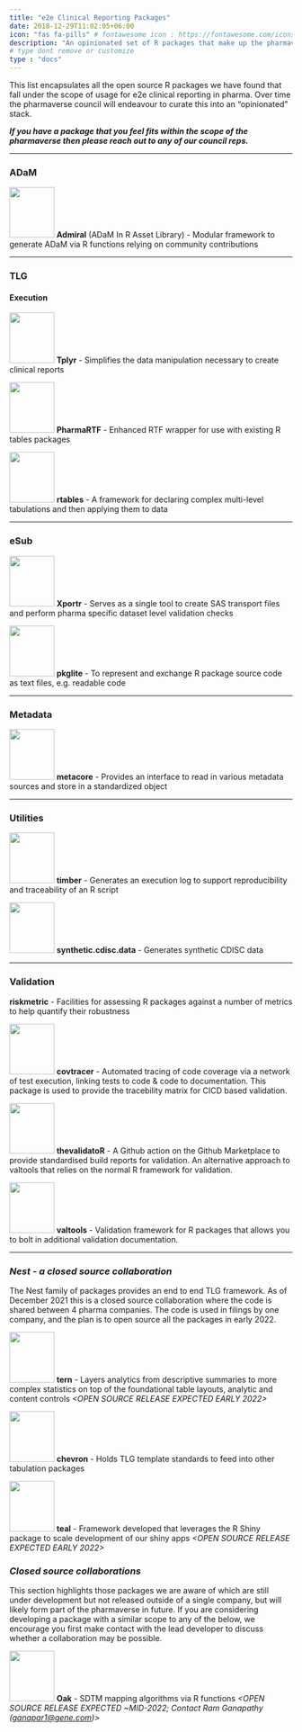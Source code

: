 ```yaml
---
title: "e2e Clinical Reporting Packages"
date: 2018-12-29T11:02:05+06:00
icon: "fas fa-pills" # fontawesome icon : https://fontawesome.com/icons
description: "An opinionated set of R packages that make up the pharmaverse core."
# type dont remove or customize
type : "docs"
---
```


This list encapsulates all the open source R packages we have found that fall under the scope of usage for e2e clinical reporting in pharma. Over time the pharmaverse council will endeavour to curate this into an “opinionated” stack. 

_**If you have a package that you feel fits within the scope of the pharmaverse then please reach out to any of our council reps.**_

<hr>

### ADaM

<img width="80" height="90" src="https://raw.githubusercontent.com/insightsengineering/hex-stickers/master/PNG/admiral.png"> **Admiral** (ADaM In R Asset Library) - Modular framework to generate ADaM via R functions relying on community contributions

<hr>

### TLG

#### Execution

<img width="80" height="90" src="https://raw.githubusercontent.com/atorus-research/Tplyr/master/man/figures/logo.png"> **Tplyr** - Simplifies the data manipulation necessary to create clinical reports

<img width="80" height="90" src="https://user-images.githubusercontent.com/82581364/133070970-d908707d-0bfc-4e88-a8da-b12b4015024a.png"> **PharmaRTF** - Enhanced RTF wrapper for use with existing R tables packages

<img width="80" height="90" src="https://raw.githubusercontent.com/insightsengineering/hex-stickers/master/PNG/rtables.png"> **rtables** - A framework for declaring complex multi-level tabulations and then applying them to data
    
<hr>

### eSub

<img width="80" height="90" src="https://user-images.githubusercontent.com/82581364/133087030-77a3cb51-2fb4-49c5-ad16-b58f39f36df4.png"> **Xportr** - Serves as a single tool to create SAS transport files and perform pharma specific dataset level validation checks 

<img width="80" height="90" src="https://raw.githubusercontent.com/Merck/pkglite/master/man/figures/logo.png"> **pkglite** - To represent and exchange R package source code as text files, e.g. readable code

<hr>

### Metadata

<img width="80" height="90" src="https://user-images.githubusercontent.com/82581364/133087425-8d4355a3-19ab-477d-949c-36d515555f60.png"> **metacore** - Provides an interface to read in various metadata sources and store in a standardized object 

<hr>

### Utilities

<img width="80" height="90" src="https://atorus-research.github.io/timber/reference/figures/logo.png"> **timber** - Generates an execution log to support reproducibility and traceability of an R script

<img width="80" height="90" src="https://raw.githubusercontent.com/insightsengineering/hex-stickers/master/PNG/synthetic.cdisc.data.png"> **synthetic.cdisc.data** - Generates synthetic CDISC data

<hr>

### Validation

**riskmetric** - Facilities for assessing R packages against a number of metrics to help quantify their robustness

<img width="80" height="90" src="https://raw.githubusercontent.com/insightsengineering/hex-stickers/master/PNG/covtracer.png"> **covtracer** - Automated tracing of code coverage via a network of test execution, linking tests to code & code to documentation. This package is used to provide the tracebility matrix for CICD based validation.

<img width="80" height="90" src="https://github.com/insightsengineering/hex-stickers/raw/main/PNG/thevalidatoR.png"> **thevalidatoR** - A Github action on the Github Marketplace to provide standardised build reports for 
validation. An alternative approach to valtools that relies on the normal 
R framework for validation.

<img width="80" height="90" src="https://raw.githubusercontent.com/phuse-org/valtools/master/man/figures/logo.png"> **valtools** - Validation framework for R packages that allows you to bolt in additional validation documentation.

<hr>

### _Nest - a closed source collaboration_

The Nest family of packages provides an end to end TLG framework. As of 
December 2021 this is a closed source collaboration where the code 
is shared between 4 pharma companies. The code is used in filings by 
one company, and the plan is to open source all the packages 
in early 2022.

<img width="80" height="90" src="https://raw.githubusercontent.com/insightsengineering/hex-stickers/master/PNG/tern.png"> **tern** - Layers analytics from descriptive summaries to more complex statistics on top of the foundational table layouts, analytic and content controls _<OPEN SOURCE RELEASE EXPECTED EARLY 2022>_

<img width="80" height="90" src="https://raw.githubusercontent.com/insightsengineering/hex-stickers/master/PNG/chevron.png"> **chevron** - Holds TLG template standards to feed into other tabulation packages _<OPEN SOURCE RELEASE EXPECTED EARLY>_

<img width="80" height="90" src="https://raw.githubusercontent.com/insightsengineering/hex-stickers/master/PNG/teal.png"> **teal** - Framework developed that leverages the R Shiny package to scale development of our shiny apps _<OPEN SOURCE RELEASE EXPECTED EARLY 2022>_

### _Closed source collaborations_

This section highlights those packages we are aware of which are still under development but not released outside of a single company, but will likely form part of the pharmaverse in future. If you are considering developing a package with a similar scope to any of the below, we encourage you first make contact with the lead developer to discuss whether a collaboration may be possible.

<img width="80" height="90" src="https://user-images.githubusercontent.com/82581364/133067114-65f89b9c-be77-4a85-8d78-bd6229c24921.png"> **Oak** - SDTM mapping algorithms via R functions _<OPEN SOURCE RELEASE EXPECTED ~MID-2022; Contact Ram Ganapathy (ganapar1@gene.com)>_ 

